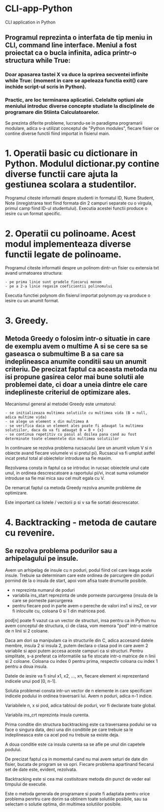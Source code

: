 # CLI-app-Python
CLI application in Python

## Programul reprezinta o interfata de tip meniu in CLI, command line interface. Meniul a fost proiectat ca o bucla infinita, adica printr-o structura while True: 

### Doar apasarea tastei X va duce la oprirea secventei infinite while True: (moment in care se  apeleaza functia exit() care inchide script-ul scris in Python). 

### Practic, are loc terminarea aplicatiei. Celelalte optiuni ale meniului introduc diverse concepte studiate la disciplinele de programare din Stiinta Calculatoarelor. 

Se prezinta diferite probleme, lucrandu-se in paradigma programarii modulare, adica s-a utilizat conceptul de "Python modules", fiecare fisier ce contine diverse functii fiind 
importat in fisierul main. 

# 1. Operatii basic cu dictionare in Python. Modulul dictionar.py contine diverse functii care ajuta la gestiunea scolara a studentilor. 
Programul citeste informatii despre studenti in formatul ID, Nume Student, Note (inregistrarea text fiind formata din 2 campuri separate cu o virgula, primul camp fiind ID-ul studentului). Executia acestei functii produce o iesire cu un format specific. 

# 2. Operatii cu polinoame. Acest modul implementeaza diverse functii legate de polinoame. 

Programul citeste informatii despre un polinom dintr-un fisier cu extensia txt avand urmatoarea structura: 

	- pe prima linie sunt gradele fiecarui monom
	- pe a 2-a linie regasim coeficientii polinomului

Executia functiei polynom din fisierul importat polynom.py va produce o iesire cu un anumit format. 

# 3. Greedy. 

## Metoda Greedy o folosim intr-o situatie in care de exemplu avem o multime A si se cere sa se gaseasca o submultime B a sa care sa indeplineasca anumite conditii sau un anumit criteriu. De precizat faptul ca aceasta metoda nu isi propune gasirea celor mai bune solutii ale problemei date, ci doar a uneia dintre ele care indeplineste criteriul de optimizare ales. 

Mecanismul general al metodei Greedy este urmatorul: 

	- se initializeaza multimea solutiile cu multimea vida (B = null, adica multime vida) 
	- se alege un element x din multimea A 
	- se verifica daca un element ales poate fi adaugat la multimea solutiilor, daca da va fi adaugat B = B + {x} 
	- se continua repetitiv cu pasul al doilea pana cand au fost determinate toate elementele din multimea solutiilor 

In continuare se rezolva problema rucsacului (are un anumit volum V si n obiecte avand fiecare volumele vi si pretul pi). 
Rucsacul va fi umplut astfel incat pretul total al obiectelor introduse sa fie maxim. 

Rezolvarea consta in faptul ca se introduc in rucsac obiectele unul cate unul, in ordinea descrescatoare a raportului pi/vi, 
incat suma volumelor introduse sa fie mai mica sau cel mult egala cu V. 

De remarcat faptul ca metoda Greedy rezolva anumite probleme de optimizare. 

Este important ca listele / vectorii p si v sa fie sortati descrescator. 

# 4. Backtracking - metoda de cautare cu revenire. 

## Se rezolva problema podurilor sau a arhipelagului pe insule. 

Avem un arhipelag de insule cu n poduri, podul fiind cel care leaga acele insule. Trebuie sa determinam care este ordinea de parcurgere din poduri pornind de la o insula de start, apoi vom afisa toate drumurile posibile. 

  - n reprezinta numarul de poduri
  - variabila ins_start reprezinta de unde porneste parcurgerea (insula de la care se porneste parcurgerea 
  - pentru fiecare pod in parte avem o pereche de valori ins1 si ins2, ce vor fi inlocuite cu, coloana 0 si 1 din matricea pod. 

pod[n] poate fi vazut ca un vector de structuri, insa pentru ca in Python nu avem conceptul de structura, ci de clasa, vom memora "pod" intr-o matrice de n linii si 2 coloane. 

Daca am dori sa manipulam ca in structurile din C, adica accesand datele membre, insula 2 si insula 2, putem declara o clasa pod in care avem 2 variabile si apoi putem accesa aceste campuri ca si structuri. Pentru simplitate, s-a preferat ca informatiile sa fie stocate intr-o matrice de n linii si 2 coloane. Coloana cu index 0 pentru prima, respectiv coloana cu index 1 pentru a doua insula. 

Datele de iesire va fi sirul x1, x2, ..., xn, fiecare element xi reprezentand indicele unui pod [0, n-1]. 

Solutia problemei consta intr-un vector de n elemente in care specificam indicele podului in ordinea traversarii lui. Avem n poduri, adica n-1 indice. 

Variabilele n, x si pod, adica tabloul de poduri, vor fi declarate toate global. 

Variabila ins_crt reprezinta insula curenta. 

Prima conditie din structura backtracking este ca traversarea podului se va face o singura data, deci una din conditiile pe care trebuie sa le indeplineasca este ca acel pod nu trebuie sa existe deja. 

A doua conditie este ca insula curenta sa se afle pe unul din capetele podului. 

De precizat faptul ca in momentul cand nu mai avem seturi de date din fisier, bucata de program se va opri. Fiecare problema apartinand fiecarui set de date este, evident, rezolvata. 

Backtracking este si cea mai costisitoare metoda din punct de veder eal timpului de executie. 

Este o metoda generala de programare si poate fi adaptata pentru orice problema penrtru care dorim sa obtinem toate solutiile posibile, sau sa selectam o solutie optima, din multimea solutiilor posibile. 

